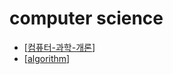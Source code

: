 # computer science

- [[컴퓨터-과학-개론]]
- [[algorithm]]

[//begin]: # "Autogenerated link references for markdown compatibility"
[컴퓨터-과학-개론]: 컴퓨터-과학-개론/컴퓨터-과학-개론 "컴퓨터 과학 개론"
[algorithm]: algorithm/algorithm "algorithm"
[//end]: # "Autogenerated link references"
